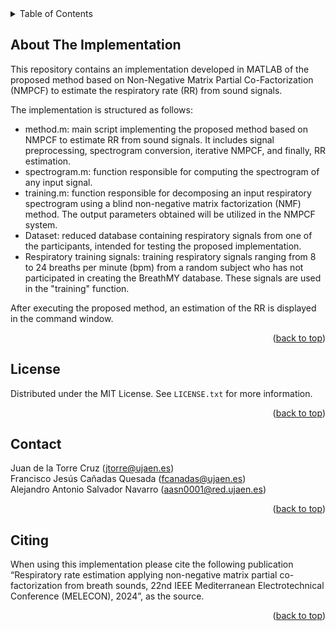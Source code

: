 

<!-- TABLE OF CONTENTS -->
<details>
  <summary>Table of Contents</summary>
  <ol>
    <li>
      <a href="#about-the-database">About The Implementation</a>
    </li>
    <li><a href="#license">License</a></li>
    <li><a href="#contact">Contact</a></li>
    <li><a href="#citing">Citing</a></li>
  </ol>
</details>



<!-- ABOUT THE DATABASE -->
<a name="about-the-implementation"></a>
## About The Implementation

This repository contains an implementation developed in MATLAB of the proposed method based on Non-Negative Matrix Partial Co-Factorization (NMPCF) to estimate the respiratory rate (RR) from sound signals.<br>

The implementation is structured as follows:

 <ul>
  <li> method.m: main script implementing the proposed method based on NMPCF to estimate RR from sound signals. It includes signal preprocessing, spectrogram conversion, iterative NMPCF, and finally, RR estimation.</li>
  <li> spectrogram.m: function responsible for computing the spectrogram of any input signal.</li>
  <li> training.m: function responsible for decomposing an input respiratory spectrogram using a blind non-negative matrix factorization (NMF) method. The output parameters obtained will be utilized in the NMPCF system.</li>
  <li> Dataset: reduced database containing respiratory signals from one of the participants, intended for testing the proposed implementation.</li>
  <li> Respiratory training signals: training respiratory signals ranging from 8 to 24 breaths per minute (bpm) from a random subject who has not participated in creating the BreathMY database. These signals are used in the "training" function.</li>
</ul> 

After executing the proposed method, an estimation of the RR is displayed in the command window.


<p align="right">(<a href="#readme-top">back to top</a>)</p>

<!-- LICENSE -->
<a name="license"></a>
## License

Distributed under the MIT License. See `LICENSE.txt` for more information.

<p align="right">(<a href="#readme-top">back to top</a>)</p>

<!-- CONTACT -->
<a name="contact"></a>
## Contact
Juan de la Torre Cruz (jtorre@ujaen.es)
<br>
Francisco Jesús Cañadas Quesada (fcanadas@ujaen.es)
<br>
Alejandro Antonio Salvador Navarro (aasn0001@red.ujaen.es)

<p align="right">(<a href="#readme-top">back to top</a>)</p>

<!-- CITING -->
<a name="citing"></a>
## Citing
When using this implementation please cite the following publication “Respiratory rate estimation applying non-negative matrix partial co-factorization from breath sounds, 22nd IEEE Mediterranean Electrotechnical Conference (MELECON), 2024”,  as the source.

<p align="right">(<a href="#readme-top">back to top</a>)</p>
